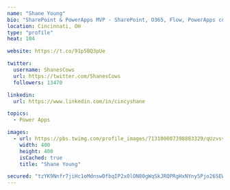 ```yaml
---
name: "Shane Young"
bio: "SharePoint & PowerApps MVP - SharePoint, O365, Flow, PowerApps consulting? @PowerApps911 | Pure Snark? You found it."
location: Cincinnati, OH
type: "profile"
heat: 104

website: https://t.co/91p5BQ3pUe

twitter:
  username: ShanesCows
  url: https://twitter.com/ShanesCows
  followers: 13470

linkedin:
  url: https://www.linkedin.com/in/cincyshane

topics:
  - Power Apps

images:
  - url: https://pbs.twimg.com/profile_images/713100007398883329/qUzvsvQ3_400x400.jpg
    width: 400
    height: 400
    isCached: true
    title: "Shane Young"

secured: "tzYK9Nnfr7jiHc1oMdnswDfbqIP2xOlON80gWqSkJRQPRgHxNYny5Pjo26SEWOIjNHWczJafoufeEyR8/S2rPT6bWUwGy+IA7nkhtLo/wk6La2w209e0OiOUmjx69Vg9F5outMDP3+Ethl37v23wkQfocR2A3v2R6qfZTf4lZVUDyKkfwHOWNyEIPQMN3ycLOx6tWK4doWv4V6n+Qh2pB2uGmljorPGIAnFAfT0YHqlSVIIAEbOZfzrMmhCJkg9DJjxskCRWCq0eapsYKpxb8St2nsvYDZn0fkbbn3wVM0f1j2egxGiASiJ8kZ3hrixrqyes7ggJY1xTUKdnn/W/pdPjZOyfDGN5QNqRhd48XXI6LAdI7j810FUlxOputnBKiLdiDJzmT60FI32PpFwPGRi9BIkrqwmoNnf09Vxbdzw=;UEPddAqAN+7zPWeEnT0alg=="
---
```


